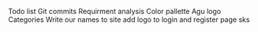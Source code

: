 Todo list
Git commits
Requirment analysis
Color pallette
Agu logo
Categories
Write our names to site
add logo to login and register page
sks